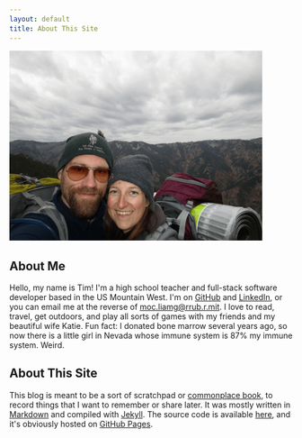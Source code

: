 ```yaml
---
layout: default
title: About This Site
---
```


<img class="center" src="/images/tim and katie.png" width="450" alt=""/>

## About Me  
Hello, my name is Tim! I'm a high school teacher and full-stack software developer based in the US Mountain West. I'm on [GitHub](https://github.com/timburr1) and [LinkedIn](https://www.linkedin.com/in/timothy-burr-a39a8866), or you can email me at the reverse of moc.liamg@rrub.r.mit. I love to read, travel, get outdoors, and play all sorts of games with my friends and my beautiful wife Katie. Fun fact: I donated bone marrow several years ago, so now there is a little girl in Nevada whose immune system is 87% my immune system. Weird.

## About This Site  
This blog is meant to be a sort of scratchpad or [commonplace book](https://en.wikipedia.org/wiki/Commonplace_book), to record things that I want to remember or share later. It was mostly written in [Markdown](https://daringfireball.net/projects/markdown/) and compiled with [Jekyll](https://jekyllrb.com/). The source code is available [here](https://github.com/timburr1/timburr1.github.io), and it's obviously hosted on [GitHub Pages](https://pages.github.com/).  

